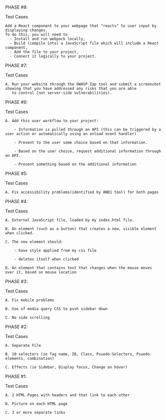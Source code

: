 PHASE #8:

  Test Cases
  
    Add a React component to your webpage that "reacts" to user input by displaying changes.
    To do this, you will need to
      - Install and run webpack locally,
      - Build (compile into) a JavaScript file which will include a React component,
      - Add the file to your project,
      - Connect it logically to your project.
 
 
 PHASE #7:
  
  Test Cases
  
    A. Run your website through the OWASP Zap tool and submit a screenshot showing that you have addressed any risks that you are able
       to control (not server-side vulnerabilities).
     
     
 PHASE #6:

  Test Cases
  
    A. Add this user workflow to your project:
    
        - Information is pulled through an API (this can be triggered by a user action or automatically using an onload event handler)
        
        - Present to the user some choice based on that information.
        
        - Based on the user choice, request additional information through an API.
        
        - Present something based on the additional information


PHASE #5:

  Test Cases
  
    A. Fix accessibility problems(identified by AND1 tool) for both pages


PHASE #4: 

  Test Cases
  
    A. External JavaScript file, loaded by my index.html file.
    
    B. An element (such as a button) that creates a new, visible element when clicked.
    
    C. The new element should:
    
        - have style applied from my css file
        
        - deletes itself when clicked
        
    D. An element that contains text that changes when the mouse moves over it, based on mouse location


PHASE #3:

  Test Cases
  
    A. Fix mobile problems
    
    B. Use of media query CSS to push sidebar down
    
    C. No side scrolling


PHASE #2:

  Test Cases
  
    A. Separate File
    
    B. 10 selectors (ie Tag name, ID, Class, Psuedo-Selectors, Psuedo-elements, combination)
    
    C. Effects (ie Sidebar, Display focus, Change on hover)


PHASE #1:

  Test Cases
  
    A. 2 HTML Pages with headers and that link to each other
    
    B. Picture on each HTML page
    
    C. 3 or more separate links


    

